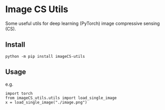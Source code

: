 # Image CS Utils

Some useful utils for deep learning (PyTorch) image compressive sensing (CS).

## Install
```
python -m pip install imageCS-utils
```

## Usage
e.g.

```
import torch
from imageCS_utils.utils import load_single_image
x = load_single_image("./image.png")
```